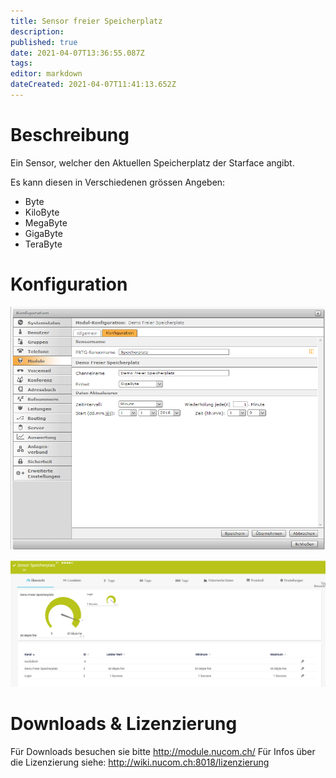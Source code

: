 ```yaml
---
title: Sensor freier Speicherplatz
description: 
published: true
date: 2021-04-07T13:36:55.087Z
tags: 
editor: markdown
dateCreated: 2021-04-07T11:41:13.652Z
---
```


# Beschreibung
Ein Sensor, welcher den Aktuellen Speicherplatz der Starface angibt.

Es kann diesen in Verschiedenen grössen Angeben:

* Byte
* KiloByte
* MegaByte
* GigaByte
* TeraByte
# Konfiguration
![Diskspace](/uploads/prtg/diskspace.png "Diskspace")

![Diskspacesensor](/uploads/prtg/diskspacesensor.png "Diskspacesensor")
# Downloads & Lizenzierung
Für Downloads besuchen sie bitte http://module.nucom.ch/
Für Infos über die Lizenzierung siehe: http://wiki.nucom.ch:8018/lizenzierung
